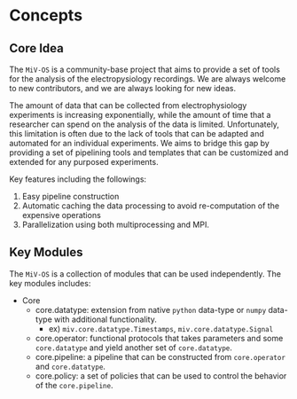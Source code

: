 Concepts
========

Core Idea
---------

The `MiV-OS` is a community-base project that aims to provide a set of tools for the analysis of the electropysiology recordings. We are always welcome to new contributors, and we are always looking for new ideas.

The amount of data that can be collected from electrophysiology experiments is increasing exponentially, while the amount of time that a researcher can spend on the analysis of the data is limited. Unfortunately, this limitation is often due to the lack of tools that can be adapted and automated for an individual experiments. We aims to bridge this gap by providing a set of pipelining tools and templates that can be customized and extended for any purposed experiments.

Key features including the followings:

1. Easy pipeline construction
2. Automatic caching the data processing to avoid re-computation of the expensive operations
3. Parallelization using both multiprocessing and MPI.

Key Modules
-----------

The `MiV-OS` is a collection of modules that can be used independently. The key modules includes:

- Core
    - core.datatype: extension from native `python` data-type or `numpy` data-type with additional functionality.
        - ex) `miv.core.datatype.Timestamps`, `miv.core.datatype.Signal`
    - core.operator: functional protocols that takes parameters and some `core.datatype` and yield another set of `core.datatype`.
    - core.pipeline: a pipeline that can be constructed from `core.operator` and `core.datatype`.
    - core.policy: a set of policies that can be used to control the behavior of the `core.pipeline`.
